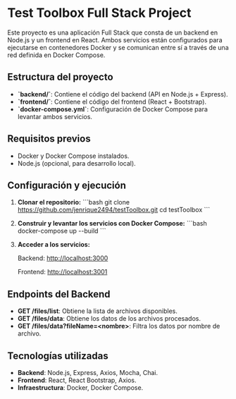 # Test Toolbox Full Stack Project

Este proyecto es una aplicación Full Stack que consta de un backend en Node.js y un frontend en React. Ambos servicios están configurados para ejecutarse en contenedores Docker y se comunican entre sí a través de una red definida en Docker Compose.

## Estructura del proyecto

- **\`backend/\`**: Contiene el código del backend (API en Node.js + Express).
- **\`frontend/\`**: Contiene el código del frontend (React + Bootstrap).
- **\`docker-compose.yml\`**: Configuración de Docker Compose para levantar ambos servicios.

## Requisitos previos

- Docker y Docker Compose instalados.
- Node.js (opcional, para desarrollo local).

## Configuración y ejecución

1. **Clonar el repositorio:**
   \`\`\`bash
   git clone <https://github.com/jenrique2494/testToolbox.git>
   cd testToolbox
   \`\`\`
2. **Construir y levantar los servicios con Docker Compose:**
   \`\`\`bash
   docker-compose up --build
   \`\`\`
3. **Acceder a los servicios:**

   Backend: <http://localhost:3000>

   Frontend: <http://localhost:3001>

## Endpoints del Backend

- **GET /files/list**: Obtiene la lista de archivos disponibles.
- **GET /files/data**: Obtiene los datos de los archivos procesados.
- **GET /files/data?fileName=\<nombre\>**: Filtra los datos por nombre de archivo.

## Tecnologías utilizadas

- **Backend**: Node.js, Express, Axios, Mocha, Chai.
- **Frontend**: React, React Bootstrap, Axios.
- **Infraestructura**: Docker, Docker Compose.

